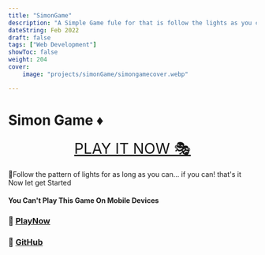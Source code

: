 ```yaml
---
title: "SimonGame"
description: "A Simple Game fule for that is follow the lights as you can"
dateString: Feb 2022
draft: false
tags: ["Web Development"]
showToc: false
weight: 204
cover:
    image: "projects/simonGame/simongamecover.webp"

---
```


# Simon Game ♦

<p align="center">
<a style="font-size:30px" href="https://awwais.me/game">PLAY IT NOW 🎭</a>
</p>
🧨Follow the pattern of lights for as long as you can... if you can! that's it Now let get Started

#### You Can't Play This Game On Mobile Devices

### 🔗 [PlayNow](https://awwais.me/game)
### 🔗 [GitHub](https://github.com/awwais/game)


